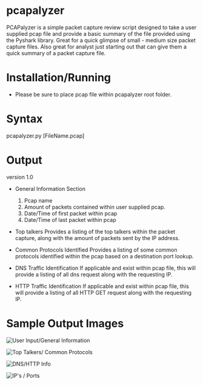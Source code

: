 # pcapalyzer

PCAPalyzer is a simple packet capture review script designed to take a user supplied pcap file and provide a basic summary of the file provided using the Pyshark library. Great for a quick glimpse of small - medium size packet capture files. Also great for analyst just starting out that can give them a quick summary of a packet capture file.  


# Installation/Running

- Please be sure to place pcap file within pcapalyzer root folder.

# Syntax

pcapalyzer.py [FileName.pcap]


# Output

version 1.0
- General Information Section
  1. Pcap name
  2. Amount of packets contained within user supplied pcap.
  3. Date/Time of first packet within pcap
  4. Date/Time of last packet within pcap
  
- Top talkers
  Provides a listing of the top talkers within the packet capture, along with the amount of packets sent by the IP address.
  
- Common Protocols Identified
  Provides a listing of some common protocols identified within the pcap based on a destination port lookup.
  
- DNS Traffic Identification
  If applicable and exist within pcap file, this will provide a listing of all dns request along with the requesting IP.
  
- HTTP Traffic Identification
  If applicable and exist within pcap file, this will provide a listing of all HTTP GET request along with the requesting IP.
  
  
# Sample Output Images

![User Input/General Information ](https://github.com/cybersecurebyte/pcapalyzer/blob/master/Screen%20Shot%202019-08-05%20at%208.18.02%20PM.png)

![Top Talkers/ Common Protocols ](https://github.com/cybersecurebyte/pcapalyzer/blob/master/Screen%20Shot%202019-08-05%20at%208.18.15%20PM.png)

![DNS/HTTP Info ](https://github.com/cybersecurebyte/pcapalyzer/blob/master/Screen%20Shot%202019-08-05%20at%208.18.27%20PM.png)


![IP's / Ports](https://github.com/cybersecurebyte/pcapalyzer/blob/master/Screen%20Shot%202019-08-05%20at%208.18.38%20PM.png)





  


